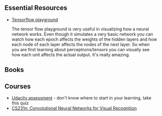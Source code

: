 ## Essential Resources 

- [Tensorflow playground](http://playground.tensorflow.org/)

   The tensor flow playground is very useful in visualizing how a neural network works.  Even though it simulates a very basic network you can watch how each epoch affects the weights of the hidden layers and how each node of each layer affects the nodes of the next layer.  So when you are first learning about perceptrons/tensors you can visually see how each unit affects the actual output.  It's really amazing.


## Books

## Courses

- [Udacity assessment](https://admissions.udacity.com/assess) - don't know where to start in your learning, take this quiz
- [CS231n: Convolutional Neural Networks for Visual Recognition](http://cs231n.stanford.edu/)
